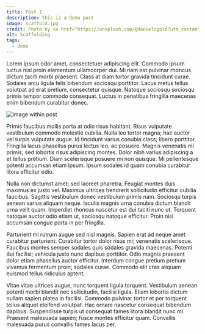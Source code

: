 ```yaml
---
title: Post 1
description: This is a demo post
image: scaffold.jpg
credit: Photo by <a href="https://unsplash.com/@danielcgold?utm_content=creditCopyText&utm_medium=referral&utm_source=unsplash">Dan Gold</a> on <a href="https://unsplash.com/photos/scaffolding-covered-by-green-net-a-jdliinNis?utm_content=creditCopyText&utm_medium=referral&utm_source=unsplash">Unsplash</a>
alt: Scaffolding
tags:
  - demo
---
```


Lorem ipsum odor amet, consectetuer adipiscing elit. Commodo ipsum luctus nisl proin elementum ullamcorper dui. Mi nam est pulvinar rhoncus dictum taciti morbi praesent. Class at diam tortor gravida tincidunt curae. Sodales arcu ligula felis bibendum sociosqu porttitor. Lacus metus tellus volutpat ad erat pretium, consectetur quisque. Natoque sociosqu sociosqu primis tempor commodo consequat. Luctus in penatibus fringilla maecenas enim bibendum curabitur donec.

![Image within post](scaffold.jpg)

Primis faucibus mollis porta at odio risus habitant. Risus vulputate vestibulum commodo molestie cubilia. Nulla leo tortor magna; hac auctor vel turpis vulputate augue. Id tincidunt varius conubia class; libero porttitor. Fringilla lacus phasellus purus lectus leo; ac posuere. Magnis venenatis mi primis; sed lobortis risus adipiscing montes. Dolor nibh varius adipiscing a et tellus pretium. Diam scelerisque posuere mi non quisque. Mi pellentesque potenti accumsan etiam ipsum. Ipsum sodales id quam conubia curabitur litora efficitur odio.

Nulla non dictumst amet; sed laoreet pharetra. Feugiat montes duis maximus ex justo vel. Maximus ultrices hendrerit sollicitudin efficitur cubilia faucibus. Sagittis vestibulum donec vestibulum primis nam. Sociosqu turpis aenean varius aliquam neque. Iaculis magnis urna conubia dictum blandit urna velit quam. Imperdiet rhoncus nascetur est dui taciti nunc ut. Torquent natoque auctor odio etiam ut, sociosqu natoque efficitur. Proin nisl accumsan congue porta in per fringilla.

Parturient mi rutrum augue sed nisl magnis. Sapien erat ad neque amet curabitur parturient. Curabitur tortor dolor risus mi; venenatis scelerisque. Faucibus montes semper sodales quis sodales gravida maecenas. Potenti dui facilisi; vehicula justo nunc dapibus porttitor. Odio magnis praesent dolor etiam phasellus auctor efficitur. Interdum congue pretium pretium vivamus fermentum proin; sodales curae. Commodo elit cras aliquam euismod tellus ridiculus aptent.

Vitae vitae ultrices augue, nunc torquent ligula torquent. Vestibulum aenean potenti morbi blandit nec sollicitudin, facilisi ligula. Etiam lobortis dictum nullam sapien platea in facilisi. Commodo pulvinar tortor et per torquent tellus aliquet eleifend volutpat. Hac ornare nascetur consequat bibendum dapibus. Suspendisse turpis ut consequat fames litora blandit nunc mi. Praesent malesuada sapien; fusce montes efficitur quam. Convallis malesuada purus convallis fames lacus per.